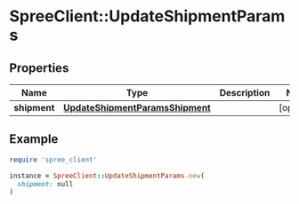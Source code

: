 # SpreeClient::UpdateShipmentParams

## Properties

| Name | Type | Description | Notes |
| ---- | ---- | ----------- | ----- |
| **shipment** | [**UpdateShipmentParamsShipment**](UpdateShipmentParamsShipment.md) |  | [optional] |

## Example

```ruby
require 'spree_client'

instance = SpreeClient::UpdateShipmentParams.new(
  shipment: null
)
```

